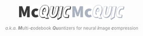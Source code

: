 <p align="center">
    <img src="./assets/McQuic-light.svg#gh-light-mode-only" width="33%">
    <img src="./assets/McQuic-dark.svg#gh-dark-mode-only" width="33%">
    <br/>
    <p align="center" style="opacity:0.5"><i>a.k.a.</i> <b><i>M</i></b>ulti-<b><i>c</i></b>odebook <b><i>Qu</i></b>antizers for neural <b><i>i</i></b>mage <b><i>c</i></b>ompression</p>
</p>
